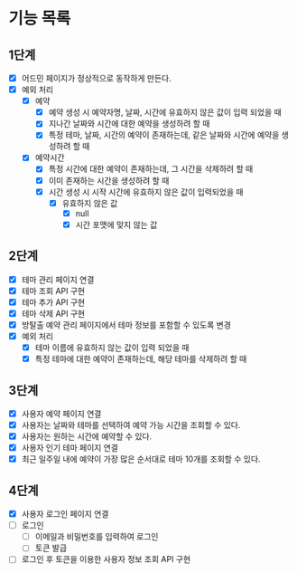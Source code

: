 # 기능 목록

## 1단계

- [x] 어드민 페이지가 정상적으로 동작하게 만든다.
- [x] 예외 처리
  - [x] 예약
    - [x] 예약 생성 시 예약자명, 날짜, 시간에 유효하지 않은 값이 입력 되었을 때
    - [x] 지나간 날짜와 시간에 대한 예약을 생성하려 할 때
    - [x] 특정 테마, 날짜, 시간의 예약이 존재하는데, 같은 날짜와 시간에 예약을 생성하려 할 때

  - [x] 예약시간
    - [x] 특정 시간에 대한 예약이 존재하는데, 그 시간을 삭제하려 할 때
    - [x] 이미 존재하는 시간을 생성하려 할 때
    - [x] 시간 생성 시 시작 시간에 유효하지 않은 값이 입력되었을 때
      - [x] 유효하지 않은 값
        - [x] null
        - [x] 시간 포맷에 맞지 않는 값

## 2단계

- [x] 테마 관리 페이지 연결
- [x] 테마 조회 API 구현
- [x] 테마 추가 API 구현
- [x] 테마 삭제 API 구현
- [x] 방탈출 예약 관리 페이지에서 테마 정보를 포함할 수 있도록 변경
- [x] 예외 처리
  - [x] 테마 이름에 유효하지 않는 값이 입력 되었을 때
  - [x] 특정 테마에 대한 예약이 존재하는데, 해당 테마를 삭제하려 할 때

## 3단계

- [x] 사용자 예약 페이지 연결
- [x] 사용자는 날짜와 테마를 선택하여 예약 가능 시간을 조회할 수 있다.
- [x] 사용자는 원하는 시간에 예약할 수 있다.
- [x] 사용자 인기 테마 페이지 연결
- [x] 최근 일주일 내에 예약이 가장 많은 순서대로 테마 10개를 조회할 수 있다.

## 4단계

- [x] 사용자 로그인 페이지 연결
- [ ] 로그인
  - [ ] 이메일과 비밀번호를 입력하여 로그인
  - [ ] 토큰 발급
- [ ] 로그인 후 토큰을 이용한 사용자 정보 조회 API 구현
